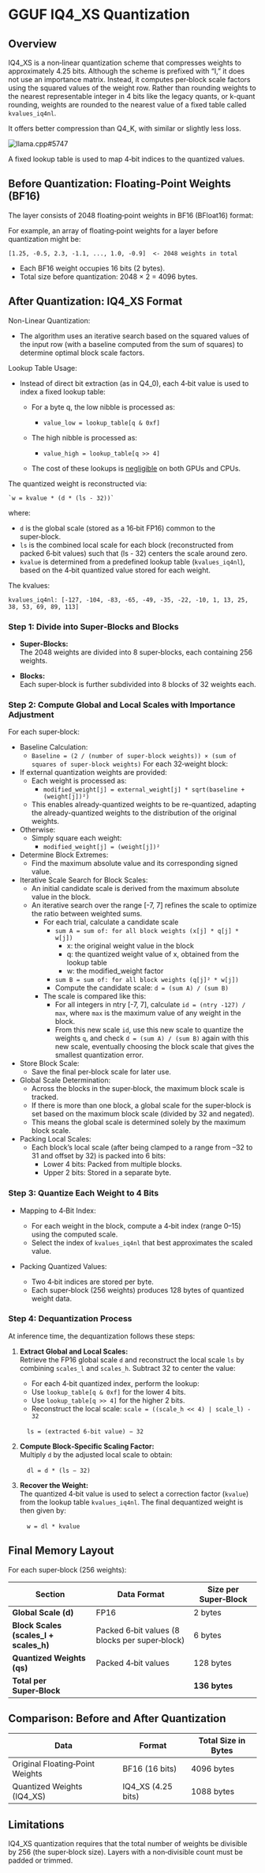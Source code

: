 # GGUF IQ4_XS Quantization

## Overview

IQ4_XS is a non‑linear quantization scheme that compresses weights to approximately 4.25 bits.
Although the scheme is prefixed with “I,” it does not use an importance matrix. Instead, it computes per‑block scale factors using the squared values of the weight row. Rather than rounding weights to the nearest representable integer in 4 bits like the legacy quants, or k-quant rounding, weights are rounded to the nearest value of a fixed table called `kvalues_iq4nl`.

It offers better compression than Q4_K, with similar or slightly less loss.

![llama.cpp#5747](image-3.png)

A fixed lookup table is used to map 4‑bit indices to the quantized values.

## Before Quantization: Floating-Point Weights (BF16)

The layer consists of 2048 floating‑point weights in BF16 (BFloat16) format:

For example, an array of floating‑point weights for a layer before quantization might be:

    [1.25, -0.5, 2.3, -1.1, ..., 1.0, -0.9]  <- 2048 weights in total

- Each BF16 weight occupies 16 bits (2 bytes).
- Total size before quantization: 2048 × 2 = 4096 bytes.

## After Quantization: IQ4_XS Format

Non-Linear Quantization:

* The algorithm uses an iterative search based on the squared values of the input row (with a baseline computed from the sum of squares) to determine optimal block scale factors.

Lookup Table Usage:

* Instead of direct bit extraction (as in Q4_0), each 4‑bit value is used to index a fixed lookup table:
   * For a byte q, the low nibble is processed as:

       * `value_low = lookup_table[q & 0xf]`
   * The high nibble is processed as:

       * `value_high = lookup_table[q >> 4]`
   * The cost of these lookups is [negligible](https://github.com/ggerganov/llama.cpp/pull/5747#issuecomment-1966437513) on both GPUs and CPUs.


The quantized weight is reconstructed via:

    `w = kvalue * (d * (ls - 32))`

where:
- `d` is the global scale (stored as a 16‑bit FP16) common to the super‑block.
- `ls` is the combined local scale for each block (reconstructed from packed 6‑bit values) such that (ls - 32) centers the scale around zero.
- `kvalue` is determined from a predefined lookup table (`kvalues_iq4nl`), based on the 4‑bit quantized value stored for each weight.

The kvalues:

    kvalues_iq4nl: [-127, -104, -83, -65, -49, -35, -22, -10, 1, 13, 25, 38, 53, 69, 89, 113]


### Step 1: Divide into Super‑Blocks and Blocks

- **Super‑Blocks:**  
  The 2048 weights are divided into 8 super‑blocks, each containing 256 weights.

- **Blocks:**  
  Each super‑block is further subdivided into 8 blocks of 32 weights each.




### Step 2: Compute Global and Local Scales with Importance Adjustment

For each super‑block:
 * Baseline Calculation:
   * `Baseline = (2 / (number of super-block weights)) × (sum of squares of super-block weights)`
For each 32‑weight block:
 * If external quantization weights are provided:
   * Each weight is processed as:
      * `modified_weight[j] = external_weight[j] * sqrt(baseline + (weight[j])²)`
   * This enables already-quantized weights to be re-quantized, adapting the already-quantized weights to the distribution of the original weights.
 * Otherwise:
   * Simply square each weight:
      * `modified_weight[j] = (weight[j])²`
 * Determine Block Extremes:
   * Find the maximum absolute value and its corresponding signed value.
 * Iterative Scale Search for Block Scales:
   * An initial candidate scale is derived from the maximum absolute value in the block.
   * An iterative search over the range [-7, 7] refines the scale to optimize the ratio between weighted sums.
     * For each trial, calculate a candidate scale
       * `sum A = sum of: for all block weights (x[j] * q[j] * w[j])`
         * x: the original weight value in the block
         * q: the quantized weight value of x, obtained from the lookup table
         * w: the modified_weight factor
       * `sum B = sum of: for all block weights (q[j]² * w[j])`
       * Compute the candidate scale: `d = (sum A) / (sum B)`
     * The scale is compared like this:
       * For all integers in ntry [-7, 7], calculate `id = (ntry -127) / max`, where `max` is the maximum value of any weight in the block.
       * From this new scale `id`, use this new scale to quantize the weights `q`, and check `d = (sum A) / (sum B)` again with this new scale, eventually choosing the block scale that gives the smallest quantization error.
 * Store Block Scale:
   * Save the final per‑block scale for later use.
 * Global Scale Determination:
   * Across the blocks in the super‑block, the maximum block scale is tracked.
   * If there is more than one block, a global scale for the super‑block is set based on the maximum block scale (divided by 32 and negated).
   * This means the global scale is determined solely by the maximum block scale.
 * Packing Local Scales:
   * Each block’s local scale (after being clamped to a range from –32 to 31 and offset by 32) is packed into 6 bits:
      * Lower 4 bits: Packed from multiple blocks.
      * Upper 2 bits: Stored in a separate byte.

### Step 3: Quantize Each Weight to 4 Bits

 * Mapping to 4‑Bit Index:
   * For each weight in the block, compute a 4‑bit index (range 0–15) using the computed scale.
   * Select the index of `kvalues_iq4nl` that best approximates the scaled value.

 * Packing Quantized Values:
   * Two 4‑bit indices are stored per byte.
   * Each super‑block (256 weights) produces 128 bytes of quantized weight data.

### Step 4: Dequantization Process

At inference time, the dequantization follows these steps:
1. **Extract Global and Local Scales:**  
   Retrieve the FP16 global scale `d` and reconstruct the local scale `ls` by combining `scales_l` and `scales_h`. Subtract 32 to center the value:
    * For each 4‑bit quantized index, perform the lookup:
    * Use `lookup_table[q & 0xf]` for the lower 4 bits.
    * Use `lookup_table[q >> 4]` for the higher 2 bits.
    * Reconstruct the local scale: `scale = ((scale_h << 4) | scale_l) - 32`

     `ls = (extracted 6‑bit value) − 32`

2. **Compute Block‑Specific Scaling Factor:**  
   Multiply `d` by the adjusted local scale to obtain:
   
     `dl = d * (ls − 32)`

3. **Recover the Weight:**  
   The quantized 4‑bit value is used to select a correction factor (`kvalue`) from the lookup table `kvalues_iq4nl`. The final dequantized weight is then given by:
   
     `w = dl * kvalue`

## Final Memory Layout

For each super‑block (256 weights):

| Section                              | Data Format                                          | Size per Super‑Block |
|--------------------------------------|------------------------------------------------------|----------------------|
| **Global Scale (d)**                 | FP16                                                 | 2 bytes              |
| **Block Scales (scales_l + scales_h)** | Packed 6‑bit values (8 blocks per super‑block)         | 6 bytes              |
| **Quantized Weights (qs)**           | Packed 4‑bit values                                  | 128 bytes            |
| **Total per Super‑Block**            |                                                      | **136 bytes**        |

## Comparison: Before and After Quantization

| Data                                   | Format             | Total Size in Bytes |
|----------------------------------------|--------------------|---------------------|
| Original Floating‑Point Weights        | BF16 (16 bits)     | 4096 bytes          |
| Quantized Weights (IQ4_XS)             | IQ4_XS (4.25 bits) | 1088 bytes          |

## Limitations

IQ4_XS quantization requires that the total number of weights be divisible by 256 (the super‑block size). Layers with a non‑divisible count must be padded or trimmed.

